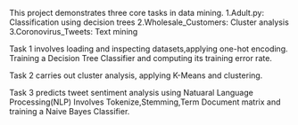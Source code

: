 This project demonstrates three core tasks in data mining.
1.Adult.py:  Classification using decision trees
2.Wholesale_Customers:  Cluster analysis
3.Coronovirus_Tweets:  Text mining

Task 1 involves loading and inspecting datasets,applying one-hot encoding.
Training a Decision Tree Classifier and computing its training error rate.

Task 2 carries out cluster analysis, applying K-Means and clustering.

Task 3 predicts tweet sentiment analysis using Natuaral Language Processing(NLP)
Involves Tokenize,Stemming,Term Document matrix and training a Naive Bayes Classifier.
